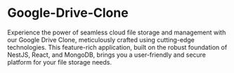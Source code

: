 # Google-Drive-Clone
Experience the power of seamless cloud file storage and management with our Google Drive Clone, meticulously crafted using cutting-edge technologies. This feature-rich application, built on the robust foundation of NestJS, React, and MongoDB, brings you a user-friendly and secure platform for your file storage needs.
